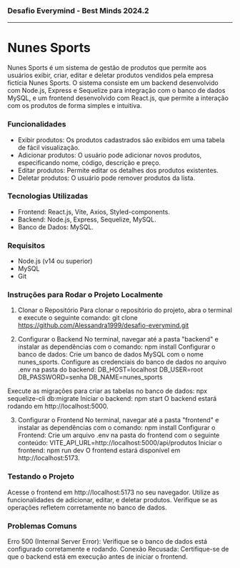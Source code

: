### Desafio Everymind - Best Minds 2024.2

<hr/>

<h1>Nunes Sports</h1>

Nunes Sports é um sistema de gestão de produtos que permite aos usuários exibir, criar, editar e deletar produtos vendidos pela empresa fictícia Nunes Sports. O sistema consiste em um backend desenvolvido com Node.js, Express e Sequelize para integração com o banco de dados MySQL, e um frontend desenvolvido com React.js, que permite a interação com os produtos de forma simples e intuitiva.

### Funcionalidades

- Exibir produtos: Os produtos cadastrados são exibidos em uma tabela de fácil visualização.
- Adicionar produtos: O usuário pode adicionar novos produtos, especificando nome, código, descrição e preço.
- Editar produtos: Permite editar os detalhes dos produtos existentes.
- Deletar produtos: O usuário pode remover produtos da lista.

### Tecnologias Utilizadas

- Frontend: React.js, Vite, Axios, Styled-components.
- Backend: Node.js, Express, Sequelize, MySQL.
- Banco de Dados: MySQL.

### Requisitos

- Node.js (v14 ou superior)
- MySQL
- Git

### Instruções para Rodar o Projeto Localmente

1. Clonar o Repositório
Para clonar o repositório do projeto, abra o terminal e execute o seguinte comando: git clone https://github.com/Alessandra1999/desafio-everymind.git

2. Configurar o Backend
No terminal, navegar até a pasta "backend" e instalar as dependências com o comando: npm install
Configurar o banco de dados: Crie um banco de dados MySQL com o nome nunes_sports.
Configure as credenciais do banco de dados no arquivo .env na pasta do backend: 
DB_HOST=localhost
DB_USER=root
DB_PASSWORD=senha
DB_NAME=nunes_sports

Execute as migrações para criar as tabelas no banco de dados: npx sequelize-cli db:migrate
Iniciar o backend: npm start
O backend estará rodando em http://localhost:5000.

3. Configurar o Frontend
No terminal, navegar até a pasta "frontend" e instalar as dependências com o comando: npm install
Configurar o Frontend: Crie um arquivo .env na pasta do frontend com o seguinte conteúdo:
VITE_API_URL=http://localhost:5000/api/produtos
Iniciar o frontend: npm run dev
O frontend estará disponível em http://localhost:5173.

### Testando o Projeto
Acesse o frontend em http://localhost:5173 no seu navegador.
Utilize as funcionalidades de adicionar, editar, e deletar produtos.
Verifique se as operações refletem corretamente no banco de dados.

### Problemas Comuns
Erro 500 (Internal Server Error): Verifique se o banco de dados está configurado corretamente e rodando.
Conexão Recusada: Certifique-se de que o backend está em execução antes de iniciar o frontend.
